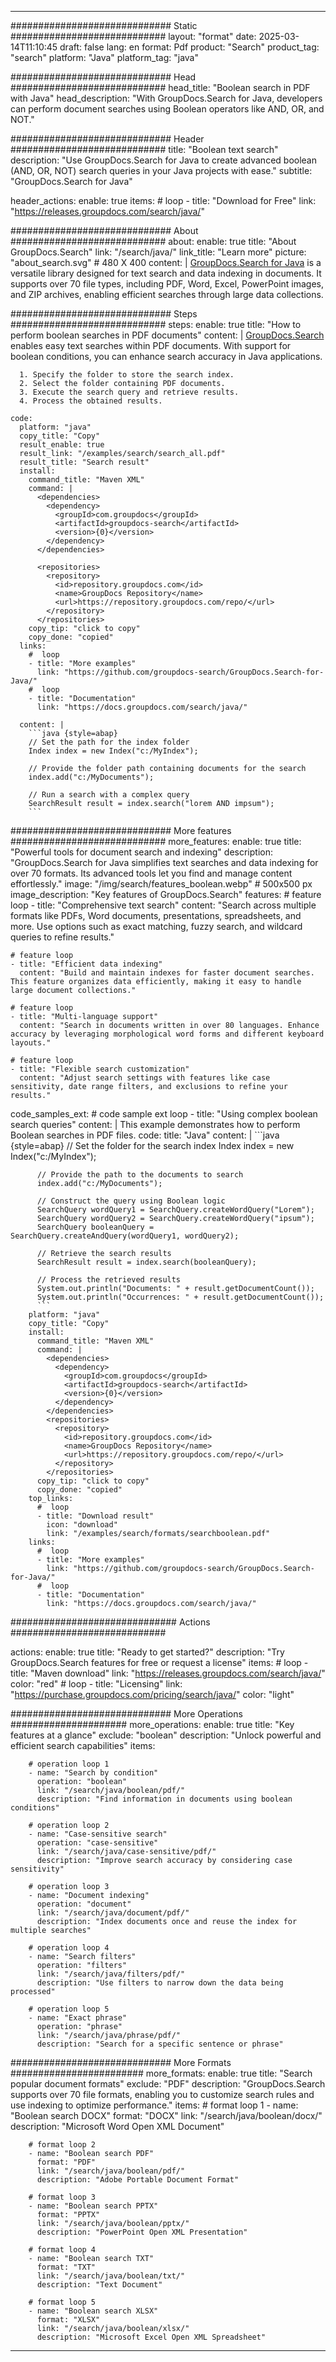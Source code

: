 
---
############################# Static ############################
layout: "format"
date:  2025-03-14T11:10:45
draft: false
lang: en
format: Pdf
product: "Search"
product_tag: "search"
platform: "Java"
platform_tag: "java"

############################# Head ############################
head_title: "Boolean search in PDF with Java"
head_description: "With GroupDocs.Search for Java, developers can perform document searches using Boolean operators like AND, OR, and NOT."

############################# Header ############################
title: "Boolean text search" 
description: "Use GroupDocs.Search for Java to create advanced boolean (AND, OR, NOT) search queries in your Java projects with ease."
subtitle: "GroupDocs.Search for Java" 

header_actions:
  enable: true
  items:
    #  loop
    - title: "Download for Free"
      link: "https://releases.groupdocs.com/search/java/"
      
############################# About ############################
about:
    enable: true
    title: "About GroupDocs.Search"
    link: "/search/java/"
    link_title: "Learn more"
    picture: "about_search.svg" # 480 X 400
    content: |
       [GroupDocs.Search for Java](/search/java/) is a versatile library designed for text search and data indexing in documents. It supports over 70 file types, including PDF, Word, Excel, PowerPoint images, and ZIP archives, enabling efficient searches through large data collections.

############################# Steps ############################
steps:
    enable: true
    title: "How to perform boolean searches in PDF documents"
    content: |
      [GroupDocs.Search](/search/java/) enables easy text searches within PDF documents. With support for boolean conditions, you can enhance search accuracy in Java applications.
      
      1. Specify the folder to store the search index.
      2. Select the folder containing PDF documents.
      3. Execute the search query and retrieve results.
      4. Process the obtained results.
   
    code:
      platform: "java"
      copy_title: "Copy"
      result_enable: true
      result_link: "/examples/search/search_all.pdf"
      result_title: "Search result"
      install:
        command_title: "Maven XML"
        command: |
          <dependencies>
            <dependency>
              <groupId>com.groupdocs</groupId>
              <artifactId>groupdocs-search</artifactId>
              <version>{0}</version>
            </dependency>
          </dependencies>

          <repositories>
            <repository>
              <id>repository.groupdocs.com</id>
              <name>GroupDocs Repository</name>
              <url>https://repository.groupdocs.com/repo/</url>
            </repository>
          </repositories>
        copy_tip: "click to copy"
        copy_done: "copied"
      links:
        #  loop
        - title: "More examples"
          link: "https://github.com/groupdocs-search/GroupDocs.Search-for-Java/"
        #  loop
        - title: "Documentation"
          link: "https://docs.groupdocs.com/search/java/"
          
      content: |
        ```java {style=abap}
        // Set the path for the index folder
        Index index = new Index("c:/MyIndex");

        // Provide the folder path containing documents for the search
        index.add("c:/MyDocuments");

        // Run a search with a complex query
        SearchResult result = index.search("lorem AND impsum");
        ```            

############################# More features ############################
more_features:
  enable: true
  title: "Powerful tools for document search and indexing"
  description: "GroupDocs.Search for Java simplifies text searches and data indexing for over 70 formats. Its advanced tools let you find and manage content effortlessly."
  image: "/img/search/features_boolean.webp" # 500x500 px
  image_description: "Key features of GroupDocs.Search"
  features:
    # feature loop
    - title: "Comprehensive text search"
      content: "Search across multiple formats like PDFs, Word documents, presentations, spreadsheets, and more. Use options such as exact matching, fuzzy search, and wildcard queries to refine results."

    # feature loop
    - title: "Efficient data indexing"
      content: "Build and maintain indexes for faster document searches. This feature organizes data efficiently, making it easy to handle large document collections."

    # feature loop
    - title: "Multi-language support"
      content: "Search in documents written in over 80 languages. Enhance accuracy by leveraging morphological word forms and different keyboard layouts."

    # feature loop
    - title: "Flexible search customization"
      content: "Adjust search settings with features like case sensitivity, date range filters, and exclusions to refine your results."
      
  code_samples_ext:
    # code sample ext loop
    - title: "Using complex boolean search queries"
      content: |
        This example demonstrates how to perform Boolean searches in PDF files.
      code:
        title: "Java"
        content: |
          ```java {style=abap}
          // Set the folder for the search index
          Index index = new Index("c:/MyIndex");
              
          // Provide the path to the documents to search
          index.add("c:/MyDocuments");

          // Construct the query using Boolean logic
          SearchQuery wordQuery1 = SearchQuery.createWordQuery("Lorem");
          SearchQuery wordQuery2 = SearchQuery.createWordQuery("ipsum");
          SearchQuery booleanQuery = SearchQuery.createAndQuery(wordQuery1, wordQuery2);

          // Retrieve the search results
          SearchResult result = index.search(booleanQuery);
          
          // Process the retrieved results
          System.out.println("Documents: " + result.getDocumentCount());
          System.out.println("Occurrences: " + result.getDocumentCount());
          ```
        platform: "java"
        copy_title: "Copy"
        install:
          command_title: "Maven XML"
          command: |
            <dependencies>
              <dependency>
                <groupId>com.groupdocs</groupId>
                <artifactId>groupdocs-search</artifactId>
                <version>{0}</version>
              </dependency>
            </dependencies>
            <repositories>
              <repository>
                <id>repository.groupdocs.com</id>
                <name>GroupDocs Repository</name>
                <url>https://repository.groupdocs.com/repo/</url>
              </repository>
            </repositories>
          copy_tip: "click to copy"
          copy_done: "copied"
        top_links:
          #  loop
          - title: "Download result"
            icon: "download"
            link: "/examples/search/formats/searchboolean.pdf"
        links:
          #  loop
          - title: "More examples"
            link: "https://github.com/groupdocs-search/GroupDocs.Search-for-Java/"
          #  loop
          - title: "Documentation"
            link: "https://docs.groupdocs.com/search/java/"
            

            


############################## Actions ############################

actions:
  enable: true
  title: "Ready to get started?"
  description: "Try GroupDocs.Search features for free or request a license"
  items:
    #  loop
    - title: "Maven download"
      link: "https://releases.groupdocs.com/search/java/"
      color: "red"
        #  loop
    - title: "Licensing"
      link: "https://purchase.groupdocs.com/pricing/search/java/"
      color: "light"


############################# More Operations #####################
more_operations:
    enable: true
    title: "Key features at a glance"
    exclude: "boolean"
    description: "Unlock powerful and efficient search capabilities"
    items: 
          
        # operation loop 1
        - name: "Search by condition"
          operation: "boolean"
          link: "/search/java/boolean/pdf/"
          description: "Find information in documents using boolean conditions"

        # operation loop 2
        - name: "Case-sensitive search"
          operation: "case-sensitive"
          link: "/search/java/case-sensitive/pdf/"
          description: "Improve search accuracy by considering case sensitivity"

        # operation loop 3
        - name: "Document indexing"
          operation: "document"
          link: "/search/java/document/pdf/"
          description: "Index documents once and reuse the index for multiple searches"

        # operation loop 4
        - name: "Search filters"
          operation: "filters"
          link: "/search/java/filters/pdf/"
          description: "Use filters to narrow down the data being processed"

        # operation loop 5
        - name: "Exact phrase"
          operation: "phrase"
          link: "/search/java/phrase/pdf/"
          description: "Search for a specific sentence or phrase"
          
        
          
############################# More Formats ########################
more_formats:
    enable: true
    title: "Search popular document formats"
    exclude: "PDF"
    description: "GroupDocs.Search supports over 70 file formats, enabling you to customize search rules and use indexing to optimize performance."
    items: 
        # format loop 1
        - name: "Boolean search DOCX"
          format: "DOCX"
          link: "/search/java/boolean/docx/"
          description: "Microsoft Word Open XML Document"
          
        # format loop 2
        - name: "Boolean search PDF"
          format: "PDF"
          link: "/search/java/boolean/pdf/"
          description: "Adobe Portable Document Format"
          
        # format loop 3
        - name: "Boolean search PPTX"
          format: "PPTX"
          link: "/search/java/boolean/pptx/"
          description: "PowerPoint Open XML Presentation"

        # format loop 4
        - name: "Boolean search TXT"
          format: "TXT"
          link: "/search/java/boolean/txt/"
          description: "Text Document"
          
        # format loop 5
        - name: "Boolean search XLSX"
          format: "XLSX"
          link: "/search/java/boolean/xlsx/"
          description: "Microsoft Excel Open XML Spreadsheet"
  

---